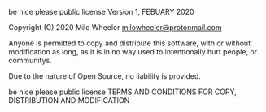 be nice please public license
Version 1, FEBUARY 2020
 
Copyright (C) 2020 Milo Wheeler <milowheeler@protonmail.com>

Anyone is permitted to copy and distribute this software,
with or without modification as long, as it is in no way
used to intentionally hurt people, or communitys.

Due to the nature of Open Source, no liability is provided.

be nice please public license
TERMS AND CONDITIONS FOR COPY, DISTRIBUTION AND MODIFICATION